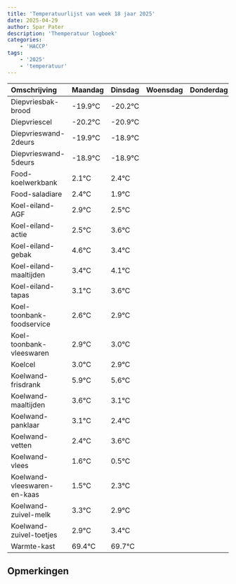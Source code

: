 ```yaml
---
title: 'Temperatuurlijst van week 18 jaar 2025'
date: 2025-04-29
author: Spar Pater
description: 'Themperatuur logboek'
categories:
    - 'HACCP'
tags:
    - '2025'
    - 'temperatuur'
---
```

|Omschrijving|Maandag|Dinsdag|Woensdag|Donderdag|Vrijdag|Zaterdag|Zondag|
|:---|:---|:---|:---|:---|:---|:---|:---|
|Diepvriesbak-brood|-19.9°C|-20.2°C| | | | | |
|Diepvriescel|-20.2°C|-20.9°C| | | | | |
|Diepvrieswand-2deurs|-19.9°C|-18.9°C| | | | | |
|Diepvrieswand-5deurs|-18.9°C|-18.9°C| | | | | |
|Food-koelwerkbank|2.1°C|2.4°C| | | | | |
|Food-saladiare|2.4°C|1.9°C| | | | | |
|Koel-eiland-AGF|2.9°C|2.5°C| | | | | |
|Koel-eiland-actie|2.5°C|3.6°C| | | | | |
|Koel-eiland-gebak|4.6°C|3.4°C| | | | | |
|Koel-eiland-maaltijden|3.4°C|4.1°C| | | | | |
|Koel-eiland-tapas|3.1°C|3.6°C| | | | | |
|Koel-toonbank-foodservice|2.6°C|2.9°C| | | | | |
|Koel-toonbank-vleeswaren|2.9°C|3.0°C| | | | | |
|Koelcel|3.0°C|2.9°C| | | | | |
|Koelwand-frisdrank|5.9°C|5.6°C| | | | | |
|Koelwand-maaltijden|3.6°C|3.1°C| | | | | |
|Koelwand-panklaar|3.1°C|2.4°C| | | | | |
|Koelwand-vetten|2.4°C|3.6°C| | | | | |
|Koelwand-vlees|1.6°C|0.5°C| | | | | |
|Koelwand-vleeswaren-en-kaas|1.5°C|2.3°C| | | | | |
|Koelwand-zuivel-melk|3.3°C|2.9°C| | | | | |
|Koelwand-zuivel-toetjes|2.9°C|3.4°C| | | | | |
|Warmte-kast|69.4°C|69.7°C| | | | | |

## Opmerkingen


